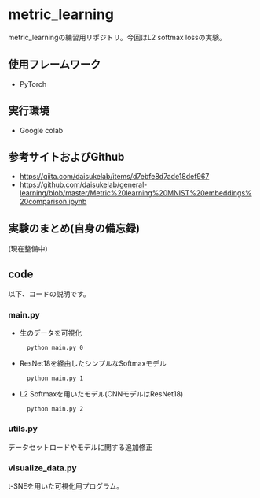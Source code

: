 # metric_learning
metric_learningの練習用リポジトリ。今回はL2 softmax lossの実験。

## 使用フレームワーク
- PyTorch

## 実行環境
- Google colab

## 参考サイトおよびGithub
- https://qiita.com/daisukelab/items/d7ebfe8d7ade18def967
- https://github.com/daisukelab/general-learning/blob/master/Metric%20learning%20MNIST%20embeddings%20comparison.ipynb


## 実験のまとめ(自身の備忘録)
(現在整備中)

## code
以下、コードの説明です。

### main.py
- 生のデータを可視化

        python main.py 0

- ResNet18を経由したシンプルなSoftmaxモデル

        python main.py 1

- L2 Softmaxを用いたモデル(CNNモデルはResNet18)

        python main.py 2

### utils.py

データセットロードやモデルに関する追加修正


### visualize_data.py

t-SNEを用いた可視化用プログラム。